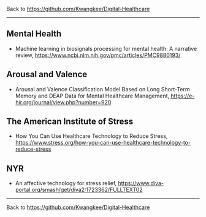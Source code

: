 Back to https://github.com/Kwangkee/Digital-Healthcare
***

## Mental Health
- Machine learning in biosignals processing for mental health: A narrative review, https://www.ncbi.nlm.nih.gov/pmc/articles/PMC9880193/

## Arousal and Valence
- Arousal and Valence Classification Model Based on Long Short-Term Memory and DEAP Data for Mental Healthcare Management, https://e-hir.org/journal/view.php?number=920

## The American Institute of Stress
- How You Can Use Healthcare Technology to Reduce Stress, https://www.stress.org/how-you-can-use-healthcare-technology-to-reduce-stress

## NYR
- An affective technology for stress relief, https://www.diva-portal.org/smash/get/diva2:1723362/FULLTEXT02

***
Back to https://github.com/Kwangkee/Digital-Healthcare
